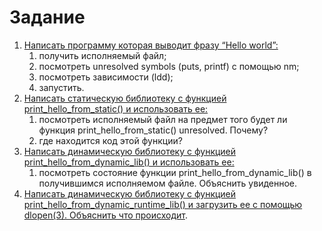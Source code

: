 # Задание

1. [Написать программу которая выводит фразу “Hello world”:](https://github.com/llirik42/NSU-Education/tree/main/OS-Labs/CompilationBuildLaunch/src/1)
	1. получить исполняемый файл;
	2. посмотреть unresolved symbols (puts, printf) с помощью nm;
	3. посмотреть зависимости (ldd);
	4. запустить.
2. [Написать статическую библиотеку с функцией print_hello_from_static() и использовать ее:](https://github.com/llirik42/NSU-Education/tree/main/OS-Labs/CompilationBuildLaunch/src/2)
	1. посмотреть исполняемый файл на предмет того будет ли функция print_hello_from_static() unresolved. Почему?
	2. где находится код этой функции?
3. [Написать динамическую библиотеку с функцией print_hello_from_dynamic_lib() и использовать ее:](https://github.com/llirik42/NSU-Education/tree/main/OS-Labs/CompilationBuildLaunch/src/3)
	1. посмотреть состояние функции print_hello_from_dynamic_lib() в получившимся исполняемом файле. Объяснить увиденное.
4. [Написать динамическую библиотеку с функцией print_hello_from_dynamic_runtime_lib() и загрузить ее с помощью dlopen(3). Объяснить что происходит](https://github.com/llirik42/NSU-Education/tree/main/OS-Labs/CompilationBuildLaunch/src/4).